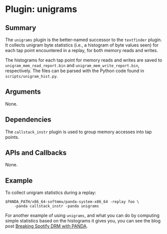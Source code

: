 Plugin: unigrams
===========

Summary
-------

The `unigrams` plugin is the better-named successor to the `textfinder` plugin. It collects unigram byte statistics (i.e., a histogram of byte values seen) for each tap point encountered in a replay, for both memory reads and writes.

The histograms for each tap point for memory reads and writes are saved to `unigram_mem_read_report.bin` and `unigram_mem_write_report.bin`, respectively. The files can be parsed with the Python code found in `scripts/unigram_hist.py`.

Arguments
---------

None.

Dependencies
------------

The `callstack_instr` plugin is used to group memory accesses into tap points.

APIs and Callbacks
------------------

None.

Example
-------

To collect unigram statistics during a replay:

    $PANDA_PATH/x86_64-softmmu/panda-system-x86_64 -replay foo \
        -panda callstack_instr -panda unigrams

For another example of using `unigrams`, and what you can do by computing simple statistics based on the histograms it gives you, you can see the blog post [Breaking Spotify DRM with PANDA](http://moyix.blogspot.com/2014/07/breaking-spotify-drm-with-panda.html).
